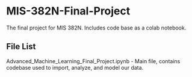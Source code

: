 # MIS-382N-Final-Project

The final project for MIS 382N. Includes code base as a colab notebook.

## File List
Advanced_Machine_Learning_Final_Project.ipynb - Main file, contains codebase used to import, analyze, and model our data.

